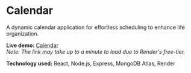 # Calendar
A dynamic calendar application for effortless scheduling to enhance life organization.

**Live demo:** [Calendar](https://calendar-elir.onrender.com/)  
_Note: The link may take up to a minute to load due to Render's free-tier._

**Technology used:** React, Node.js, Express, MongoDB Atlas, Render
